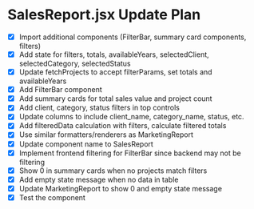 # SalesReport.jsx Update Plan

- [x] Import additional components (FilterBar, summary card components, filters)
- [x] Add state for filters, totals, availableYears, selectedClient, selectedCategory, selectedStatus
- [x] Update fetchProjects to accept filterParams, set totals and availableYears
- [x] Add FilterBar component
- [x] Add summary cards for total sales value and project count
- [x] Add client, category, status filters in top controls
- [x] Update columns to include client_name, category_name, status, etc.
- [x] Add filteredData calculation with filters, calculate filtered totals
- [x] Use similar formatters/renderers as MarketingReport
- [x] Update component name to SalesReport
- [x] Implement frontend filtering for FilterBar since backend may not be filtering
- [x] Show 0 in summary cards when no projects match filters
- [x] Add empty state message when no data in table
- [x] Update MarketingReport to show 0 and empty state message
- [x] Test the component
